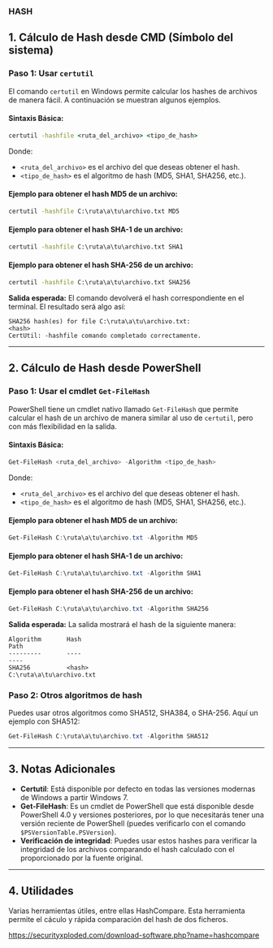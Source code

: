 ### HASH

## 1. **Cálculo de Hash desde CMD (Símbolo del sistema)**

### Paso 1: Usar `certutil`
El comando `certutil` en Windows permite calcular los hashes de archivos de manera fácil. A continuación se muestran algunos ejemplos.

#### **Sintaxis Básica:**
```cmd
certutil -hashfile <ruta_del_archivo> <tipo_de_hash>
```
Donde:
- `<ruta_del_archivo>` es el archivo del que deseas obtener el hash.
- `<tipo_de_hash>` es el algoritmo de hash (MD5, SHA1, SHA256, etc.).

#### Ejemplo para obtener el hash MD5 de un archivo:
```cmd
certutil -hashfile C:\ruta\a\tu\archivo.txt MD5
```

#### Ejemplo para obtener el hash SHA-1 de un archivo:
```cmd
certutil -hashfile C:\ruta\a\tu\archivo.txt SHA1
```

#### Ejemplo para obtener el hash SHA-256 de un archivo:
```cmd
certutil -hashfile C:\ruta\a\tu\archivo.txt SHA256
```

**Salida esperada:**
El comando devolverá el hash correspondiente en el terminal. El resultado será algo así:

```
SHA256 hash(es) for file C:\ruta\a\tu\archivo.txt:
<hash>
CertUtil: -hashfile comando completado correctamente.
```

---

## 2. **Cálculo de Hash desde PowerShell**

### Paso 1: Usar el cmdlet `Get-FileHash`
PowerShell tiene un cmdlet nativo llamado `Get-FileHash` que permite calcular el hash de un archivo de manera similar al uso de `certutil`, pero con más flexibilidad en la salida.

#### **Sintaxis Básica:**
```powershell
Get-FileHash <ruta_del_archivo> -Algorithm <tipo_de_hash>
```

Donde:
- `<ruta_del_archivo>` es el archivo del que deseas obtener el hash.
- `<tipo_de_hash>` es el algoritmo de hash (MD5, SHA1, SHA256, etc.).

#### Ejemplo para obtener el hash MD5 de un archivo:
```powershell
Get-FileHash C:\ruta\a\tu\archivo.txt -Algorithm MD5
```

#### Ejemplo para obtener el hash SHA-1 de un archivo:
```powershell
Get-FileHash C:\ruta\a\tu\archivo.txt -Algorithm SHA1
```

#### Ejemplo para obtener el hash SHA-256 de un archivo:
```powershell
Get-FileHash C:\ruta\a\tu\archivo.txt -Algorithm SHA256
```

**Salida esperada:**
La salida mostrará el hash de la siguiente manera:

```
Algorithm       Hash                                                                   Path
---------       ----                                                                   ----
SHA256          <hash>                                                                 C:\ruta\a\tu\archivo.txt
```

### Paso 2: Otros algoritmos de hash
Puedes usar otros algoritmos como SHA512, SHA384, o SHA-256. Aquí un ejemplo con SHA512:

```powershell
Get-FileHash C:\ruta\a\tu\archivo.txt -Algorithm SHA512
```

---

## 3. **Notas Adicionales**

- **Certutil**: Está disponible por defecto en todas las versiones modernas de Windows a partir Windows 7.
- **Get-FileHash**: Es un cmdlet de PowerShell que está disponible desde PowerShell 4.0 y versiones posteriores, por lo que necesitarás tener una versión reciente de PowerShell (puedes verificarlo con el comando `$PSVersionTable.PSVersion`).
- **Verificación de integridad**: Puedes usar estos hashes para verificar la integridad de los archivos comparando el hash calculado con el proporcionado por la fuente original.

---
## 4. Utilidades

Varias herramientas útiles, entre ellas HashCompare. Esta herramienta permite el cáculo y rápida comparación del hash de dos ficheros. 


https://securityxploded.com/download-software.php?name=hashcompare
